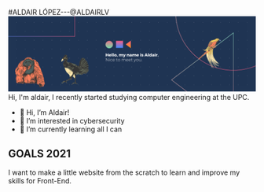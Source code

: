 #ALDAIR LÓPEZ---@ALDAIRLV
<img src="/images/header.png"/>
Hi, I'm aldair, I recently started studying computer engineering at the UPC. 

- 👋 Hi, I’m Aldair!
- 👀 I’m interested in cybersecurity
- 🌱 I’m currently learning all I can

## GOALS 2021
I want to make a little website from the scratch to learn and improve my skills for Front-End.
<!----
 💞️ I’m looking to collaborate on 
- 📫 How to reach me ...
--->


